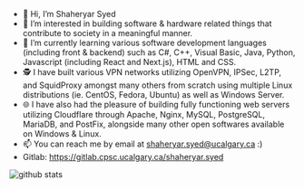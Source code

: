 - 👋 Hi, I’m Shaheryar Syed
- 👀 I’m interested in building software & hardware related things that contribute to society in a meaningful manner.
- 🌱 I’m currently learning various software development languages (including front & backend) such as C#, C++, Visual Basic, Java, Python, Javascript (including React and Next.js), HTML and CSS.
- 🕵️ I have built various VPN networks utilizing OpenVPN, IPSec, L2TP, and SquidProxy amongst many others from scratch using multiple Linux distributions (ie. CentOS, Fedora, Ubuntu) as well as Windows Server.
- 🌐 I have also had the pleasure of building fully functioning web servers utilizing Cloudflare through Apache, Nginx, MySQL, PostgreSQL, MariaDB, and PostFix, alongside many other open softwares available on Windows & Linux. 
- 📫 You can reach me by email at shaheryar.syed@ucalgary.ca :)
- Gitlab: https://gitlab.cpsc.ucalgary.ca/shaheryar.syed

![github stats](https://github-readme-stats.vercel.app/api?username=shaheryar99&show_icons=true)

<!---
shaheryar99/shaheryar99 is a ✨ special ✨ repository because its `README.md` (this file) appears on your GitHub profile.
You can click the Preview link to take a look at your changes.
--->
